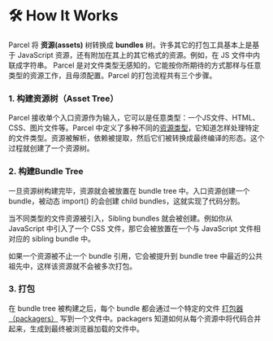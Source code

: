 # 🛠 How It Works

Parcel 将 **资源(assets)** 树转换成 **bundles** 树。许多其它的打包工具基本上是基于 JavaScript 资源，还有附加在其上的其它格式的资源。例如，在 JS 文件中内联成字符串。 Parcel 是对文件类型无感知的，它能按你所期待的方式那样与任意类型的资源工作，且毋须配置。Parcel 的打包流程共有三个步骤。

### 1. 构建资源树（Asset Tree）

Parcel 接收单个入口资源作为输入，它可以是任意类型：一个JS文件、HTML、CSS、图片文件等。Parcel 中定义了多种不同的[资源类型](https://parceljs.org/asset_types.html)，它知道怎样处理特定的文件类型。资源被解析，依赖被提取，然后它们被转换成最终编译的形态。这个过程就创建了一个资源树。

### 2. 构建Bundle Tree

一旦资源树构建完毕，资源就会被放置在 bundle tree 中。入口资源创建一个 bundle，被动态 import() 的会创建 child bundles，这就实现了代码分割。

当不同类型的文件资源被引入，Sibling bundles 就会被创建。例如你从 JavaScript 中引入了一个 CSS 文件，那它会被放置在一个与 JavaScript 文件相对应的 sibling bundle 中。

如果一个资源被不止一个 bundle 引用，它会被提升到 bundle tree 中最近的公共祖先中，这样该资源就不会被多次打包。

### 3. 打包

在 bundle tree 被构建之后，每个 bundle 都会通过一个特定的文件 [打包器（packagers）](https://parceljs.org/packagers.html) 写到一个文件中。packagers 知道如何从每个资源中将代码合并起来，生成到最终被浏览器加载的文件中。
